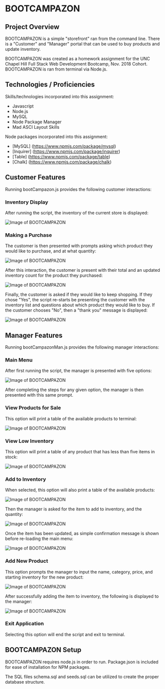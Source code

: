 # BOOTCAMPAZON


## Project Overview

BOOTCAMPAZON is a simple "storefront" ran from the command line. There is a "Customer" and "Manager" portal that can be used to buy products and update inventory.

BOOTCAMPAZON was created as a homework assignment for the UNC Chapel Hill Full Stack Web Development Bootcamp, Nov. 2018 Cohort. BOOTCAMPAZON is ran from terminal via Node.js.


## Technologies / Proficiencies

Skills/technologies incorporated into this assignment:
* Javascript
* Node.js
* MySQL
* Node Package Manager
* Mad ASCI Layout Skills

Node packages incorporated into this assignment:
* [MySQL] (https://www.npmjs.com/package/mysql)
* [Inquirer] (https://www.npmjs.com/package/inquirer)
* [Table] (https://www.npmjs.com/package/table)
* [Chalk] (https://www.npmjs.com/package/chalk)


## Customer Features

Running bootCampazon.js provides the following customer interactions:

### Inventory Display

After running the script, the inventory of the current store is displayed:

![Image of BOOTCAMPAZON](https://raw.githubusercontent.com/tbrandonhowell/BOOTCAMPAZON/master/example_images/customer1.png)

### Making a Purchase

The customer is then presented with prompts asking which product they would like to purchase, and at what quantity:

![Image of BOOTCAMPAZON](https://raw.githubusercontent.com/tbrandonhowell/BOOTCAMPAZON/master/example_images/customer2.png)

After this interaction, the customer is present with their total and an updated inventory count for the product they purchased:

![Image of BOOTCAMPAZON](https://raw.githubusercontent.com/tbrandonhowell/BOOTCAMPAZON/master/example_images/customer3.png)

Finally, the customer is asked if they would like to keep shopping. If they chose "Yes", the script re-starts be presenting the customer with the inventory list and questions about which product they would like to buy. If the customer chooses "No", then a "thank you" message is displayed:

![Image of BOOTCAMPAZON](https://raw.githubusercontent.com/tbrandonhowell/BOOTCAMPAZON/master/example_images/customer4.png)


## Manager Features

Running bootCampazonMan.js provides the following manager interactions:

### Main Menu

After first running the script, the manager is presented with five options:

![Image of BOOTCAMPAZON](https://raw.githubusercontent.com/tbrandonhowell/BOOTCAMPAZON/master/example_images/manager1.png)

After completing the steps for any given option, the manager is then presented with this same prompt.

### View Products for Sale

This option will print a table of the available products to terminal:

![Image of BOOTCAMPAZON](https://raw.githubusercontent.com/tbrandonhowell/BOOTCAMPAZON/master/example_images/manager2.png)

### View Low Inventory

This option will print a table of any product that has less than five items in stock:

![Image of BOOTCAMPAZON](https://raw.githubusercontent.com/tbrandonhowell/BOOTCAMPAZON/master/example_images/manager3.png)

### Add to Inventory

When selected, this option will also print a table of the available products:

![Image of BOOTCAMPAZON](https://raw.githubusercontent.com/tbrandonhowell/BOOTCAMPAZON/master/example_images/manager4.png)

Then the manager is asked for the item to add to inventory, and the quantity:

![Image of BOOTCAMPAZON](https://raw.githubusercontent.com/tbrandonhowell/BOOTCAMPAZON/master/example_images/manager5.png)

Once the item has been updated, as simple confirmation message is shown before re-loading the main menu:

![Image of BOOTCAMPAZON](https://raw.githubusercontent.com/tbrandonhowell/BOOTCAMPAZON/master/example_images/manager6.png)

### Add New Product

This option prompts the manager to input the name, category, price, and starting inventory for the new product:

![Image of BOOTCAMPAZON](https://raw.githubusercontent.com/tbrandonhowell/BOOTCAMPAZON/master/example_images/manager7.png)

After successfully adding the item to inventory, the following is displayed to the manager:

![Image of BOOTCAMPAZON](https://raw.githubusercontent.com/tbrandonhowell/BOOTCAMPAZON/master/example_images/manager8.png)

### Exit Application

Selecting this option will end the script and exit to terminal.


## BOOTCAMPAZON Setup

BOOTCAMPAZON requires node.js in order to run. Package.json is included for ease of installation for NPM packages. 

The SQL files schema.sql and seeds.sql can be utilized to create the proper database structure.


